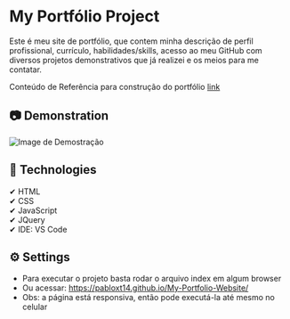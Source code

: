 # My Portfólio Project
Este é meu site de portfólio, que contem minha descrição de perfil profissional, currículo, habilidades/skills, acesso ao meu GitHub com diversos projetos demonstrativos que já realizei e os meios para me contatar.

Conteúdo de Referência para construção do portfólio [link](https://www.youtube.com/watch?v=tcskp-ncN0I)

## 📷 Demonstration
<img src="./images/Demonstration_My-Portfolio.gif" alt="Image de Demostração"> 

## 🚀 Technologies
✔ HTML
<br>
✔ CSS
<br>
✔ JavaScript
<br>
✔ JQuery
<br> 
✔ IDE: VS Code

## ⚙ Settings
* Para executar o projeto basta rodar o arquivo index em algum browser
* Ou acessar: https://pabloxt14.github.io/My-Portfolio-Website/
* Obs: a página está responsiva, então pode executá-la até mesmo no celular